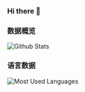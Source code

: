 ### Hi there 👋

### 数据概览
![Github Stats](https://github-readme-stats.vercel.app/api?username=dreamfishyx&show_icons=true&theme=dark&count_private=true)

### 语言数据
![Most Used Languages](https://github-readme-stats.vercel.app/api/top-langs/?username=dreamfishyx&theme=dark&layout=compact)

<!--
**dreamfishyx/dreamfishyx** is a ✨ _special_ ✨ repository because its `README.md` (this file) appears on your GitHub profile.

Here are some ideas to get you started:

- 🔭 I’m currently working on ...
- 🌱 I’m currently learning ...
- 👯 I’m looking to collaborate on ...
- 🤔 I’m looking for help with ...
- 💬 Ask me about ...
- 📫 How to reach me: ...
- 😄 Pronouns: ...
- ⚡ Fun fact: ...
-->
